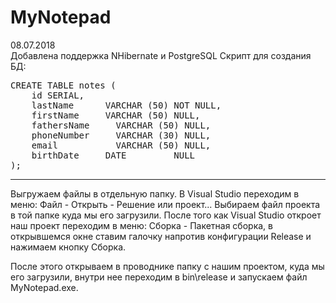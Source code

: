 # MyNotepad

08.07.2018 <br>
Добавлена поддержка NHibernate и PostgreSQL
Скрипт для создания БД:
<pre>
CREATE TABLE notes (
	id SERIAL,
	lastName  	  VARCHAR (50) NOT NULL,
	firstName  	  VARCHAR (50) NULL,
	fathersName 	VARCHAR (50) NULL,
	phoneNumber 	VARCHAR (30) NULL,
	email       	VARCHAR (50) NULL,
	birthDate  	  DATE         NULL
);
</pre>	
<hr>
Выгружаем файлы в отдельную папку. В Visual Studio переходим в меню: Файл - Открыть - Решение или проект... Выбираем файл проекта в той папке куда мы его загрузили. После того как Visual Studio откроет наш проект переходим в меню: Сборка - Пакетная сборка, в открывшемся окне ставим галочку напротив конфигурации Release и нажимаем кнопку Сборка.

После этого открываем в проводнике папку с нашим проектом, куда мы его загрузили, внутри нее переходим в bin\release и запускаем файл MyNotepad.exe.

